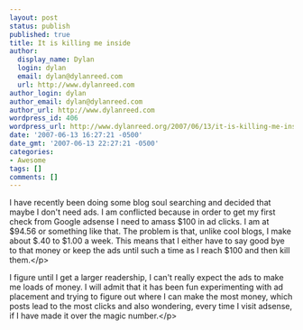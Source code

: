 ```yaml
---
layout: post
status: publish
published: true
title: It is killing me inside
author:
  display_name: Dylan
  login: dylan
  email: dylan@dylanreed.com
  url: http://www.dylanreed.com
author_login: dylan
author_email: dylan@dylanreed.com
author_url: http://www.dylanreed.com
wordpress_id: 406
wordpress_url: http://www.dylanreed.org/2007/06/13/it-is-killing-me-inside/
date: '2007-06-13 16:27:21 -0500'
date_gmt: '2007-06-13 22:27:21 -0500'
categories:
- Awesome
tags: []
comments: []
---
```

<p>I have recently been doing some blog soul searching and decided that maybe I don't need ads. I am conflicted because in order to get my first check from Google adsense I need to amass $100 in ad clicks. I am at $94.56 or something like that. The problem is that, unlike cool blogs, I make about $.40 to $1.00 a week. This means that I either have to say good bye to that money or keep the ads until such a time as I reach $100 and then kill them.<&#47;p>
<p>I figure until I get a larger readership, I can't really expect the ads to make me loads of money. I will admit that it has been fun experimenting with ad placement and trying to figure out where I can make the most money, which posts lead to the most clicks and also wondering, every time I visit adsense, if I have made it over the magic number.<&#47;p></p>
